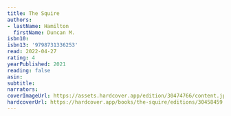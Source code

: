 ```yaml
---
title: The Squire
authors:
- lastName: Hamilton
  firstName: Duncan M.
isbn10:
isbn13: '9798731336253'
read: 2022-04-27
rating: 4
yearPublished: 2021
reading: false
asin:
subtitle:
narrators:
coverImageUrl: https://assets.hardcover.app/edition/30474766/content.jpeg
hardcoverUrl: https://hardcover.app/books/the-squire/editions/30458459
---
```

